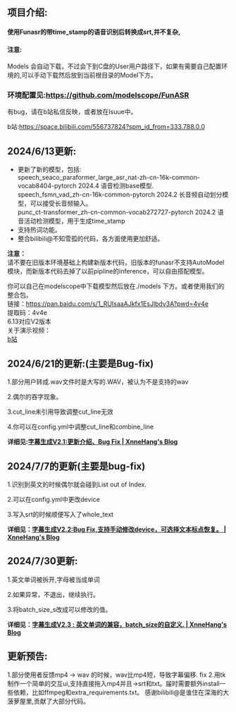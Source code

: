 ## 项目介绍:

#### 使用Funasr的带time_stamp的语音识别后转换成srt,并不复杂,

#### 注意:

Models 会自动下载，不过会下到C盘的User用户路径下，如果有需要自己配置环境的,可以手动下载然后放到当前根目录的Model下方。

###  环境配置见:https://github.com/modelscope/FunASR



有bug，请在b站私信反映，或者放在Isuue中。

b站:https://space.bilibili.com/556737824?spm_id_from=333.788.0.0

## 2024/6/13更新:  
* 更新了新的模型，包括:  
speech_seaco_paraformer_large_asr_nat-zh-cn-16k-common-vocab8404-pytorch    2024.4
语音检测base模型.  
speech_fsmn_vad_zh-cn-16k-common-pytorch  2024.2
长音频自动划分模型，可以接受长音频输入。   
punc_ct-transformer_zh-cn-common-vocab272727-pytorch  2024.2
语音活动检测模型，用于生成time_stamp   
* 支持热词功能。  
* 整合bilibili@不知雪孤的代码，各方面使用更加舒适。  

**注意：**  
请不要在旧版本环境基础上构建新版本代码，旧版本的funasr不支持AutoModel模块，而新版本代码去掉了以前pipline的inference，可以自由搭配模型。  

你可以自己在modelscope中下载模型然后放在./models 下方。或者使用我们的整合包。    
链接：https://pan.baidu.com/s/1_RUIsaaAJkfx1EsJlbdv3A?pwd=4v4e   
提取码：4v4e    
6.13对应V2版本   
关于演示视频：    
[b站](https://www.bilibili.com/video/BV1bz421z7gj/?spm_id_from=333.999.0.0)



## 2024/6/21的更新:(主要是Bug-fix)

1.部分用户转成.wav文件时是大写的.WAV，被认为不是支持的wav

2.偶尔的吞字现象。

3.cut_line未引用导致调整cut_line无效

4.你可以在config.yml中调整cut_line和combine_line



**详细见:[字幕生成V2.1:更新介绍、Bug Fix | XnneHang's Blog](http://xnnehang.top/blog/27)**



## 2024/7/7的更新(主要是bug-fix)

1.识别到英文的时候偶尔就会碰到List out of Index.

2.可以在config.yml中更改device

3.写入srt的时候顺便写入了whole_text

**详细见：[字幕生成V2.2:Bug Fix,支持手动修改device，可选择文本标点恢复。 | XnneHang's Blog](http://xnnehang.top/blog/44)**



## 2024/7/30更新:

1.英文单词被拆开,字母被当成单词

2.如果异常，不退出，继续执行。

3.将batch_size_s改成可以修改的值。

**详细见：[字幕生成V2.3 : 英文单词的兼容，batch_size的自定义. | XnneHang's Blog](http://xnnehang.top/blog/81)**


##  更新预告:
1.部分使用者反馈mp4 -> wav 的时候，wav比mp4短，导致字幕偏移. fix
2.用tk制作一个简单的交互ui,支持直接拖入mp4并且->srt和txt。届时需要额外install一些依赖，比如ffmpeg和extra_requirements.txt。
感谢bilibili@是谁住在深海的大菠萝屋里,贡献了大部分代码。